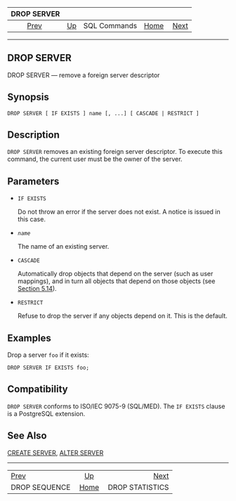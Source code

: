 <!--?xml version="1.0" encoding="UTF-8" standalone="no"?-->

|                   DROP SERVER                  |                                        |              |                                                       |                                                    |
| :--------------------------------------------: | :------------------------------------- | :----------: | ----------------------------------------------------: | -------------------------------------------------: |
| [Prev](sql-dropsequence.html "DROP SEQUENCE")  | [Up](sql-commands.html "SQL Commands") | SQL Commands | [Home](index.html "PostgreSQL 17devel Documentation") |  [Next](sql-dropstatistics.html "DROP STATISTICS") |

***

## DROP SERVER

DROP SERVER — remove a foreign server descriptor

## Synopsis

    DROP SERVER [ IF EXISTS ] name [, ...] [ CASCADE | RESTRICT ]

## Description

`DROP SERVER` removes an existing foreign server descriptor. To execute this command, the current user must be the owner of the server.

## Parameters

* `IF EXISTS`

    Do not throw an error if the server does not exist. A notice is issued in this case.

* *`name`*

    The name of an existing server.

* `CASCADE`

    Automatically drop objects that depend on the server (such as user mappings), and in turn all objects that depend on those objects (see [Section 5.14](ddl-depend.html "5.14. Dependency Tracking")).

* `RESTRICT`

    Refuse to drop the server if any objects depend on it. This is the default.

## Examples

Drop a server `foo` if it exists:

    DROP SERVER IF EXISTS foo;

## Compatibility

`DROP SERVER` conforms to ISO/IEC 9075-9 (SQL/MED). The `IF EXISTS` clause is a PostgreSQL extension.

## See Also

[CREATE SERVER](sql-createserver.html "CREATE SERVER"), [ALTER SERVER](sql-alterserver.html "ALTER SERVER")

***

|                                                |                                                       |                                                    |
| :--------------------------------------------- | :---------------------------------------------------: | -------------------------------------------------: |
| [Prev](sql-dropsequence.html "DROP SEQUENCE")  |         [Up](sql-commands.html "SQL Commands")        |  [Next](sql-dropstatistics.html "DROP STATISTICS") |
| DROP SEQUENCE                                  | [Home](index.html "PostgreSQL 17devel Documentation") |                                    DROP STATISTICS |
